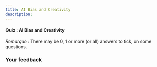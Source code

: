 ```yaml
---
title: AI Bias and Creativity
description:
---
```

#### Quiz : AI Bias and Creativity

_Remarque :_ There may be 0, 1 or more (or all) answers to tick, on some questions.

### Your feedback
